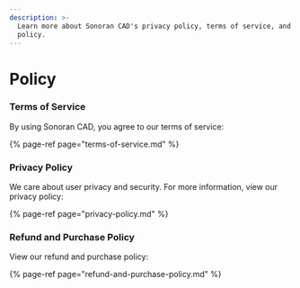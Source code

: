 ```yaml
---
description: >-
  Learn more about Sonoran CAD's privacy policy, terms of service, and refund
  policy.
---
```


# Policy

### Terms of Service

By using Sonoran CAD, you agree to our terms of service:

{% page-ref page="terms-of-service.md" %}

### Privacy Policy

We care about user privacy and security. For more information, view our privacy policy:

{% page-ref page="privacy-policy.md" %}

### Refund and Purchase Policy

View our refund and purchase policy:

{% page-ref page="refund-and-purchase-policy.md" %}



